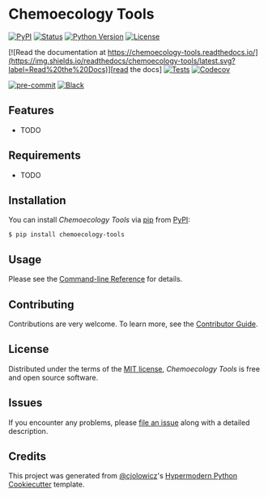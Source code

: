 # Chemoecology Tools

[![PyPI](https://img.shields.io/pypi/v/chemoecology-tools.svg)][pypi_]
[![Status](https://img.shields.io/pypi/status/chemoecology-tools.svg)][status]
[![Python Version](https://img.shields.io/pypi/pyversions/chemoecology-tools)][python version]
[![License](https://img.shields.io/pypi/l/chemoecology-tools)][license]

[![Read the documentation at https://chemoecology-tools.readthedocs.io/](https://img.shields.io/readthedocs/chemoecology-tools/latest.svg?label=Read%20the%20Docs)][read the docs]
[![Tests](https://github.com/wolfffff/chemoecology-tools/workflows/Tests/badge.svg)][tests]
[![Codecov](https://codecov.io/gh/wolfffff/chemoecology-tools/branch/main/graph/badge.svg)][codecov]

[![pre-commit](https://img.shields.io/badge/pre--commit-enabled-brightgreen?logo=pre-commit&logoColor=white)][pre-commit]
[![Black](https://img.shields.io/badge/code%20style-black-000000.svg)][black]

[pypi_]: https://pypi.org/project/chemoecology-tools/
[status]: https://pypi.org/project/chemoecology-tools/
[python version]: https://pypi.org/project/chemoecology-tools
[read the docs]: https://chemoecology-tools.readthedocs.io/
[tests]: https://github.com/wolfffff/chemoecology-tools/actions?workflow=Tests
[codecov]: https://app.codecov.io/gh/wolfffff/chemoecology-tools
[pre-commit]: https://github.com/pre-commit/pre-commit
[black]: https://github.com/psf/black

## Features

- TODO

## Requirements

- TODO

## Installation

You can install _Chemoecology Tools_ via [pip] from [PyPI]:

```console
$ pip install chemoecology-tools
```

## Usage

Please see the [Command-line Reference] for details.

## Contributing

Contributions are very welcome.
To learn more, see the [Contributor Guide].

## License

Distributed under the terms of the [MIT license][license],
_Chemoecology Tools_ is free and open source software.

## Issues

If you encounter any problems,
please [file an issue] along with a detailed description.

## Credits

This project was generated from [@cjolowicz]'s [Hypermodern Python Cookiecutter] template.

[@cjolowicz]: https://github.com/cjolowicz
[pypi]: https://pypi.org/
[hypermodern python cookiecutter]: https://github.com/cjolowicz/cookiecutter-hypermodern-python
[file an issue]: https://github.com/wolfffff/chemoecology-tools/issues
[pip]: https://pip.pypa.io/

<!-- github-only -->

[license]: https://github.com/wolfffff/chemoecology-tools/blob/main/LICENSE
[contributor guide]: https://github.com/wolfffff/chemoecology-tools/blob/main/CONTRIBUTING.md
[command-line reference]: https://chemoecology-tools.readthedocs.io/en/latest/usage.html
